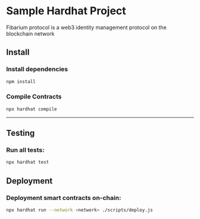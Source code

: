 # Sample Hardhat Project

Fibarium protocol is a web3 identity management protocol on the blockchain network

## Install

### Install dependencies

```bash
npm install
```

### Compile Contracts

```bash
npx hardhat compile
```

---

## Testing

### Run all tests:

```bash
npx hardhat test
```


## Deployment

### Deployment smart contracts on-chain:

```bash
npx hardhat run --network <network> ./scripts/deploy.js 
```
